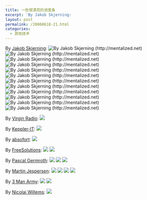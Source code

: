 ```yaml
---
title: 一些很漂亮的进度条
excerpt: 'By Jakob Skjerning: 				 				 				 				 				 				 				 				 				 				 				 				 			  			 				By Virgin Radio: 				 			  			 				By Keppler-IT: 				 			  			 				By absofort: 				 			  			 				By FreeSolutions: 				 				 			  			 				By Pascal Germrot...'
layout: post
permalink: /20060618-21.html
categories:
  - 其他技术
---
```

By [Jakob Skjerning][1]: <img border="0" alt="By Jakob Skjerning (http://mentalized.net)" src="http://mentalized.net/activity-indicators/indicators/circle-ball-dark-antialiased.gif" /> <img border="0" alt="By Jakob Skjerning (http://mentalized.net)" src="http://mentalized.net/activity-indicators/indicators/circling-ball-3-frame-fade-black.gif" /> <img border="0" alt="By Jakob Skjerning (http://mentalized.net)" src="http://mentalized.net/activity-indicators/indicators/circling-ball-3-frame-fade-transparent-back-dark-antialiased.gif" /> <img border="0" alt="By Jakob Skjerning (http://mentalized.net)" src="http://mentalized.net/activity-indicators/indicators/circling-ball-black-back.gif" /> <img border="0" alt="By Jakob Skjerning (http://mentalized.net)" src="http://mentalized.net/activity-indicators/indicators/radar-transparent.gif" /> <img border="0" alt="By Jakob Skjerning (http://mentalized.net)" src="http://mentalized.net/activity-indicators/indicators/scanner.gif" /> <img border="0" alt="By Jakob Skjerning (http://mentalized.net)" src="http://mentalized.net/activity-indicators/indicators/kittscanner.gif" /> <img border="0" alt="By Jakob Skjerning (http://mentalized.net)" src="http://mentalized.net/activity-indicators/indicators/circling-squares-with-trail.gif" /> <img border="0" alt="By Jakob Skjerning (http://mentalized.net)" src="http://mentalized.net/activity-indicators/indicators/bouncing_ball.gif" /> <img border="0" alt="By Jakob Skjerning (http://mentalized.net)" src="http://mentalized.net/activity-indicators/indicators/snake_transparent.gif" /> <img border="0" alt="By Jakob Skjerning (http://mentalized.net)" src="http://mentalized.net/activity-indicators/indicators/expanding_circle.gif" /> <img border="0" alt="By Jakob Skjerning (http://mentalized.net)" src="http://mentalized.net/activity-indicators/indicators/hypnotize_out.gif" /> 

By [Virgin Radio][2]: <img border="0" src="http://mentalized.net/activity-indicators/indicators/virgin_radio/refresh.gif" /> 

By [Keppler-IT][3]: <img border="0" src="http://mentalized.net/activity-indicators/indicators/keppler-it/pleasewait.gif" /> 

By [absofort][4]: <img border="0" src="http://mentalized.net/activity-indicators/indicators/absofort/progress.gif" /> 

By [FreeSolutions][5]: <img border="0" src="http://mentalized.net/activity-indicators/indicators/freesolutions/progressBarShort.gif" /> <img border="0" src="http://mentalized.net/activity-indicators/indicators/freesolutions/progressBarLong.gif" /> 

By [Pascal Germroth][6]: <img border="0" src="http://mentalized.net/activity-indicators/indicators/pascal_germroth/indicator.black.gif" /> <img border="0" src="http://mentalized.net/activity-indicators/indicators/pascal_germroth/indicator.white.gif" /> <img border="0" src="http://mentalized.net/activity-indicators/indicators/pascal_germroth/progress.gif" /> 

By [Martin Jespersen][7]: <img border="0" src="http://mentalized.net/activity-indicators/indicators/eyedive/icon_animated_busy.gif" /> <img border="0" src="http://mentalized.net/activity-indicators/indicators/eyedive/icon_animated_busy2.gif" /> <img border="0" src="http://mentalized.net/activity-indicators/indicators/eyedive/icon_animated_busy2_2.gif" /> <img border="0" src="http://mentalized.net/activity-indicators/indicators/eyedive/icon_animated_busy2_2_5.gif" /> 

By [3 Man Army][8]: <img border="0" src="http://mentalized.net/activity-indicators/indicators/3manarmy/3MA_loadingcontent.gif" /> <img border="0" src="http://mentalized.net/activity-indicators/indicators/3manarmy/3MA_processingbar.gif" /> 

By [Nicolai Willems][9]: <img border="0" src="http://mentalized.net/activity-indicators/indicators/pacific-assault/loader.gif" />

 [1]: http://mentalized.net/ "Jakob Skjerning"
 [2]: http://www.virginradio.co.uk/ "Virgin Radio"
 [3]: http://www.keppler-it.de/ "Keppler-IT"
 [4]: http://absofort.de/ "absofort"
 [5]: http://www.freesolutions.com.ar/ "FreeSolutions"
 [6]: mailto:pascal@germroth.name "Pascal Germroth"
 [7]: http://eyedive.com/ "Eyedive"
 [8]: http://3manarmy.com/ "3 Man Army"
 [9]: http://www.pacific-assault.dk/ "Nicolai Willems"